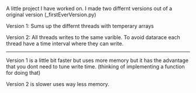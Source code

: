 A little project I have worked on.
I made two differnt versions out of a original version (_firstEverVersion.py)


Version 1: Sums up the differnt threads with temperary arrays

Version 2: All threads writes to the same varible. To avoid datarace each thread have a time interval where they can write.

------------------

Version 1 is a little bit faster but uses more memory but it has the advantage that you dont need to tune write time. (thinking of implementing a function for doing that)

Version 2 is slower uses way less memory.
